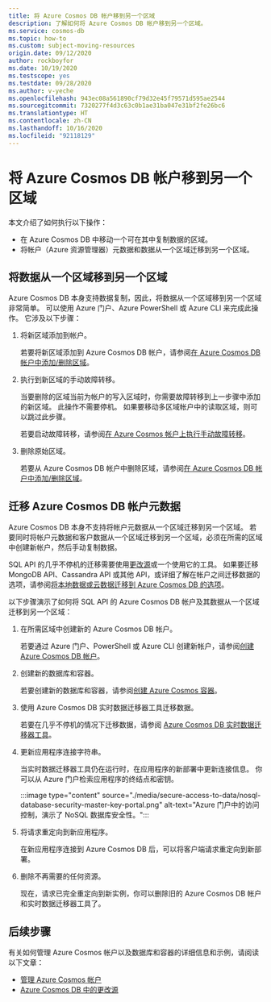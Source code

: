 ```yaml
---
title: 将 Azure Cosmos DB 帐户移到另一个区域
description: 了解如何将 Azure Cosmos DB 帐户移到另一个区域。
ms.service: cosmos-db
ms.topic: how-to
ms.custom: subject-moving-resources
origin.date: 09/12/2020
author: rockboyfor
ms.date: 10/19/2020
ms.testscope: yes
ms.testdate: 09/28/2020
ms.author: v-yeche
ms.openlocfilehash: 943ec08a561890cf79d32e45f79571d595ae2544
ms.sourcegitcommit: 7320277f4d3c63c0b1ae31ba047e31bf2fe26bc6
ms.translationtype: HT
ms.contentlocale: zh-CN
ms.lasthandoff: 10/16/2020
ms.locfileid: "92118129"
---
```

<!--Verified Successfully-->
# <a name="move-an-azure-cosmos-db-account-to-another-region"></a>将 Azure Cosmos DB 帐户移到另一个区域

本文介绍了如何执行以下操作：

- 在 Azure Cosmos DB 中移动一个可在其中复制数据的区域。
- 将帐户（Azure 资源管理器）元数据和数据从一个区域迁移到另一个区域。

## <a name="move-data-from-one-region-to-another"></a>将数据从一个区域移到另一个区域

Azure Cosmos DB 本身支持数据复制，因此，将数据从一个区域移到另一个区域非常简单。 可以使用 Azure 门户、Azure PowerShell 或 Azure CLI 来完成此操作。 它涉及以下步骤：

1. 将新区域添加到帐户。

    若要将新区域添加到 Azure Cosmos DB 帐户，请参阅[在 Azure Cosmos DB 帐户中添加/删除区域](how-to-manage-database-account.md#addremove-regions-from-your-database-account)。

1. 执行到新区域的手动故障转移。

    当要删除的区域当前为帐户的写入区域时，你需要故障转移到上一步骤中添加的新区域。 此操作不需要停机。 如果要移动多区域帐户中的读取区域，则可以跳过此步骤。 
    
    若要启动故障转移，请参阅[在 Azure Cosmos 帐户上执行手动故障转移](how-to-manage-database-account.md#manual-failover)。

1. 删除原始区域。

    若要从 Azure Cosmos DB 帐户中删除区域，请参阅[在 Azure Cosmos DB 帐户中添加/删除区域](how-to-manage-database-account.md#addremove-regions-from-your-database-account)。

## <a name="migrate-azure-cosmos-db-account-metadata"></a>迁移 Azure Cosmos DB 帐户元数据

Azure Cosmos DB 本身不支持将帐户元数据从一个区域迁移到另一个区域。 若要同时将帐户元数据和客户数据从一个区域迁移到另一个区域，必须在所需的区域中创建新帐户，然后手动复制数据。 

SQL API 的几乎不停机的迁移需要使用[更改源](change-feed.md)或一个使用它的工具。 如果要迁移 MongoDB API、Cassandra API 或其他 API，或详细了解在帐户之间迁移数据的选项，请参阅[将本地数据或云数据迁移到 Azure Cosmos DB 的选项](cosmosdb-migrationchoices.md)。 

以下步骤演示了如何将 SQL API 的 Azure Cosmos DB 帐户及其数据从一个区域迁移到另一个区域：

1. 在所需区域中创建新的 Azure Cosmos DB 帐户。

    若要通过 Azure 门户、PowerShell 或 Azure CLI 创建新帐户，请参阅[创建 Azure Cosmos DB 帐户](how-to-manage-database-account.md#create-an-account)。

1. 创建新的数据库和容器。

    若要创建新的数据库和容器，请参阅[创建 Azure Cosmos 容器](how-to-create-container.md)。

1. 使用 Azure Cosmos DB 实时数据迁移器工具迁移数据。

    若要在几乎不停机的情况下迁移数据，请参阅 [Azure Cosmos DB 实时数据迁移器工具](https://github.com/Azure-Samples/azure-cosmosdb-live-data-migrator)。

1. 更新应用程序连接字符串。

    当实时数据迁移器工具仍在运行时，在应用程序的新部署中更新连接信息。 你可以从 Azure 门户检索应用程序的终结点和密钥。

    :::image type="content" source="./media/secure-access-to-data/nosql-database-security-master-key-portal.png" alt-text="Azure 门户中的访问控制，演示了 NoSQL 数据库安全性。":::

1. 将请求重定向到新应用程序。

    在新应用程序连接到 Azure Cosmos DB 后，可以将客户端请求重定向到新部署。

1. 删除不再需要的任何资源。

    现在，请求已完全重定向到新实例，你可以删除旧的 Azure Cosmos DB 帐户和实时数据迁移器工具了。

## <a name="next-steps"></a>后续步骤

有关如何管理 Azure Cosmos 帐户以及数据库和容器的详细信息和示例，请阅读以下文章：

* [管理 Azure Cosmos 帐户](how-to-manage-database-account.md)
* [Azure Cosmos DB 中的更改源](change-feed.md)

<!-- Update_Description: update meta properties, wording update, update link -->